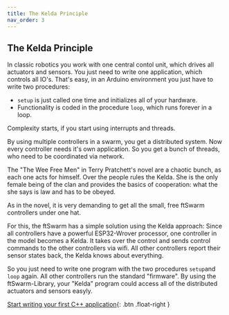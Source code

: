 ```yaml
---
title: The Kelda Principle
nav_order: 3
---
```


## The Kelda Principle

In classic robotics you work with one central contol unit, which drives all actuators and sensors.
You just need to write one application, which controls all IO's. That's easy, in an Arduino environment you just have to write two procedures: 

- `setup` is just called one time and initializes all of your hardware.
- Functionality is coded in the procedure `loop`, which runs forever in a loop.

Complexity starts, if you start using interrupts and threads.

By using multiple controllers in a swarm, you get a distributed system. Now every controller needs it's own application. So you get a bunch of threads, 
who need to be coordinated via network.

The "The Wee Free Men" in Terry Pratchett's novel are a chaotic bunch, as each one acts for himself. Over the people rules the Kelda. 
She is the only female being of the clan and provides the basics of cooperation: what the she says is law and has to be obeyed.

As in the novel, it is very demanding to get all the small, free ftSwarm controllers under one hat.

For this, the ftSwarm has a simple solution using the Kelda approach: Since all controllers have a powerful ESP32-Wrover processor, 
one controller in the model becomes a Kelda. It takes over the control and sends control commands to the other controllers via wifi.
All other controllers report their sensor states back, the Kelda knows about everything.

So you just need to write one program with the two procedures `setup`and `loop` again. All other controllers run the standard "firmware". 
By using the ftSwarm-Library, your "Kelda" program could access all of the distributed actuators and sensors easyly.

[Start writing your first C++ application](../cpp/0_program){: .btn .float-right }
<br>